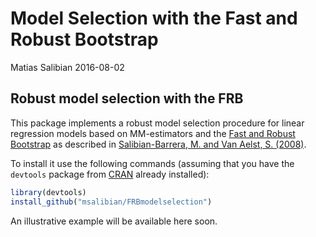 Model Selection with the Fast and Robust Bootstrap
================
Matias Salibian
2016-08-02

Robust model selection with the FRB
-----------------------------------

This package implements a robust model selection procedure for linear regression models based on MM-estimators and the [Fast and Robust Bootstrap](http://dx.doi.org/10.1214/aos/1021379865) as described in [Salibian-Barrera, M. and Van Aelst, S. (2008)](http://dx.doi.org/10.1016/j.csda.2008.05.007).

To install it use the following commands (assuming that you have the `devtools` package from [CRAN](https://cran.r-project.org) already installed):

``` r
library(devtools)
install_github("msalibian/FRBmodelselection")
```

An illustrative example will be available here soon.

<!-- You will need to create a dynamic library from the code in `FRB-model-selection.c` using, -->
<!-- for example, the following command in your shell: -->
<!-- ```R -->
<!-- R CMD SHLIB FRB-model-selection.c -->
<!-- ``` -->
<!-- Note that if you are running Windows, you will need to have installed the [RTools package](https://cran.r-project.org/bin/windows/Rtools/) -->
<!-- from CRAN.  -->
<!-- The following script illustrates this method when applied to the  -->
<!-- well-known Boston Housing data set.  -->
<!-- ```R -->
<!-- library(robustbase) -->
<!-- source('FRB-model-selection-functions.R') -->
<!-- # this needs to be changed, when I build a proper R package -->
<!-- if(length(grep('linux', version$os)) > 0) dyn.load('FRB-model-selection.so') -->
<!-- if(length(grep('windows', version$os)) > 0) dyn.load('FRB-model-selection.dll') -->
<!-- # setup a simple example -->
<!-- data(Boston, package='MASS') -->
<!-- xx <- model.matrix(medv ~ ., data=Boston ) -->
<!-- y <- as.vector(Boston$medv) -->
<!-- n <- length(y) -->
<!-- # Model selection using stepwise + AIC - BIC - Cp -->
<!-- library(MASS) -->
<!-- a.lm <- lm(medv ~ ., data = Boston) -->
<!-- a.aic <- stepAIC(a.lm, direction='both', k=2, trace=0) -->
<!-- a.bic <- stepAIC(a.lm, direction='both', k=log(n), trace=0) -->
<!-- a.cp <- stepAIC(a.lm, direction='both', k=2, scale=summary(a.lm)$sigma, trace=0) -->
<!-- # Model selection using backward stepwise + RFPE -->
<!-- p <- 14; model <- 1:14 ; -->
<!-- criterias.rfpe <- rep(NA, length(model)) -->
<!-- sigma <- my.rlm(xx,y)$scale # full model scale -->
<!-- models <- vector('list', length(model)) -->
<!-- models[[length(models)]] <- model -->
<!-- criterias.rfpe[length(models)] <- RFPE(x=xx, y=y, model=model, sigma.full=sigma) -->
<!-- while( p > 1 ) { -->
<!--   best.c <- 10^10 -->
<!--   for(i in 2:p) { -->
<!--     model.c <- model[-i] -->
<!--     a <- RFPE(x=xx, y=y, model=model.c, sigma.full=sigma) -->
<!--     if( a < best.c ) { -->
<!--       new.model <- model.c -->
<!--       best.c <- a -->
<!--       criterias.rfpe[p - 1] <- a -->
<!--     } -->
<!--   } -->
<!--   model <- models[[ p - 1]] <- new.model -->
<!--   p <- p - 1 -->
<!-- } -->
<!-- model.rfpe <- models[[ which.min(criterias.rfpe) ]] -->
<!-- print(c(min(criterias.rfpe), -->
<!--   RFPE(x=xx, y=y, model=model.rfpe, sigma.full=sigma) )) -->
<!-- # Model selection using backward stepwise + Shao's and Welsh's criterion + FRB -->
<!-- b <- 1000; nboot <- 150; p <- 14; set.seed(123) -->
<!-- # Generate bootstrap samples -->
<!-- boot.samp <- matrix(sample(n, b*nboot, repl=TRUE), b, nboot) -->
<!-- model.s <- model.w <- 1:14 -->
<!-- models.s <- models.w <- vector('list', length(model.s)) -->
<!-- # Parameters for the criterion function -->
<!-- k <- 1 ; rho.type <- 1 ; tr <- 2 -->
<!-- # control options for the MM estimator -->
<!-- my.ctrl <- rlm.control(M=b, calc.full=0) -->
<!-- criterias.s <- criterias.w <- rep(NA,14) -->
<!-- x0 <- xx[, model.s] # same as model.w -- should be full model -->
<!-- tmp <- roboot(x=x0, y=y, nboot=nboot, boot.samp=boot.samp, -->
<!--               control=my.ctrl) -->
<!-- beta <- tmp$coef -->
<!-- betas <- tmp$ours -->
<!-- sigma <- tmp$scale -->
<!-- a <- criteria(beta=beta, sigma=sigma, -->
<!--               y=y, x=x0, betas=betas, p=p, k=k, rho.type=rho.type, tr=tr) -->
<!-- criterias.w[length(models.w)] <- a$w -->
<!-- criterias.s[length(models.s)] <- a$s -->
<!-- while( p > 1 ) { -->
<!--   # Welsh's criterion -->
<!--   best.c <- 10^10 -->
<!--   for(i in 2:p) { -->
<!--     model.c <- model.w[-i] -->
<!--     x0 <- xx[, model.c, drop=FALSE] -->
<!--     tmp <- roboot(x=x0, y=y, nboot=nboot, boot.samp=boot.samp, -->
<!--                   control=my.ctrl) -->
<!--     beta <- tmp$coef -->
<!--     betas <- tmp$ours -->
<!--     a <- criteria(beta=beta, sigma=sigma, -->
<!--                   y=y, x=x0, betas=betas, p=p, k=k, rho.type=rho.type, tr=tr) -->
<!--     if( a$w < best.c ) { -->
<!--       new.model <- model.c -->
<!--       best.c <- a$w -->
<!--       criterias.w[p-1] <- a$w -->
<!--     } -->
<!--   } -->
<!--   models.w[[ p - 1 ]] <- model.w <- new.model -->
<!--   # Shao's criterion -->
<!--   best.c <- 10^10 -->
<!--   for(i in 2:p) { -->
<!--     model.c <- model.s[-i] -->
<!--     x0 <- xx[, model.c, drop=FALSE] -->
<!--     tmp <- roboot(x=x0, y=y, nboot=nboot, boot.samp=boot.samp, -->
<!--                   control=my.ctrl) -->
<!--     beta <- tmp$coef -->
<!--     betas <- tmp$ours -->
<!--     a <- criteria(beta=beta, sigma=sigma, -->
<!--                   y=y, x=x0, betas=betas, p=p, k=k, rho.type=rho.type, tr=tr) -->
<!--     if( a$s < best.c ) { -->
<!--       new.model <- model.c -->
<!--       best.c <- a$s -->
<!--       criterias.s[p-1] <- a$s -->
<!--     } -->
<!--   } -->
<!--   models.s[[ p - 1 ]] <- model.s <- new.model -->
<!--   p <- p - 1 -->
<!-- } -->
<!-- ( model.shao <- models.s[[ which.min(criterias.s) ]] ) -->
<!-- ( model.welsh <- models.w[[ which.min(criterias.w) ]] ) -->
<!-- ( model.rfpe ) -->
<!-- ``` -->
